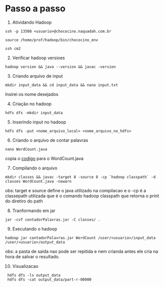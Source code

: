 # Passo a passo

1. Atividando Hadoop

```
ssh -p 13508 <usuario>@chococino.naquadah.com.br
```

```
source /home/prof/hadoop/bin/chococino_env

ssh cm2
```

2. Verificar hadoop versioes

```
hadoop version && java --version && javac -version
```

3. Criando arquivo de input

```
mkdir input_data && cd input_data && nano input.txt
```
Insirei os nome desejados

4. Criação no hadoop

```
hdfs dfs -mkdir input_data
```

5. Inserindo input no hadoop

```
hdfs dfs -put <nome_arquivo_local> <nome_arquivo_no_hdfs>
```

6. Criando o arquivo de contar palavras

```
nano WordCount.java
```
copia o [codigo](https://www.dropbox.com/s/yp9i7nwmgzr3nkx/WordCount.java?dl=0) para o WordCount.java

7. Compilando o arquivo

```
mkdir classes && javac -target 8 -source 8 -cp `hadoop classpath` -d classes WordCount.java -nowarn
```
obs: target e source define o java utilizado na compilacao e o -cp é a classepath utilizada que é o comando hadoop classpath que retorna o print do diretiro do path

8. Tranformando em jar

```
jar -cvf contadorPalavras.jar -C classes/ .
```

9. Executando o hadoop

```
hadoop jar contadorPalavras.jar WordCount /user/<usuario>/input_data /user/<usuario>/output_data
```
obs: a pasta de saida nao pode ser repitida e nem crianda antes ele cria na hora de salvar o resultado.

10. Visualizacao

```
 hdfs dfs -ls output_data
 hdfs dfs -cat output_data/part-r-00000
```